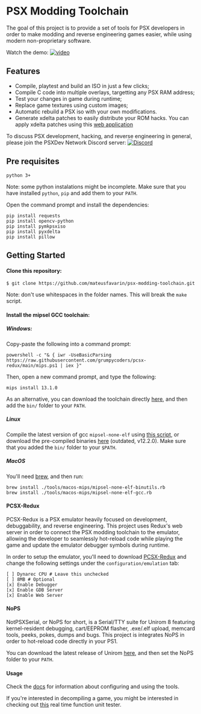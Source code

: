 # PSX Modding Toolchain
The goal of this project is to provide a set of tools for PSX developers in order to make modding and reverse engineering games easier, while using modern non-proprietary software.

Watch the demo:
[![video](https://imgur.com/Mdqs9JH.jpg)](https://www.youtube.com/watch?v=-AE4QKrx5uY)

## Features
* Compile, playtest and build an ISO in just a few clicks;
* Compile C code into multiple overlays, targetting any PSX RAM address;
* Test your changes in game during runtime;
* Replace game textures using custom images;
* Automatic rebuild a PSX iso with your own modifications.
* Generate xdelta patches to easily distribute your ROM hacks. You can apply xdelta patches using this [web application](https://kotcrab.github.io/xdelta-wasm/)

To discuss PSX development, hacking, and reverse engineering in general, please join the PSXDev Network Discord server: [![Discord](https://img.shields.io/discord/642647820683444236)](https://discord.gg/QByKPpH)

## Pre requisites
```
python 3+
```
Note: some python instalations might be incomplete. Make sure that you have installed `python`, `pip` and add them to your `PATH`.

Open the command prompt and install the dependencies:
```
pip install requests
pip install opencv-python
pip install pymkpsxiso
pip install pyxdelta
pip install pillow
```

## Getting Started
#### Clone this repository:
```
$ git clone https://github.com/mateusfavarin/psx-modding-toolchain.git
```
Note: don't use whitespaces in the folder names. This will break the `make` script.
#### Install the mipsel GCC toolchain:
##### Windows:
Copy-paste the following into a command prompt:
```
powershell -c "& { iwr -UseBasicParsing https://raw.githubusercontent.com/grumpycoders/pcsx-redux/main/mips.ps1 | iex }"
```
Then, open a new command prompt, and type the following:
```
mips install 13.1.0
```
As an alternative, you can download the toolchain directly [here](https://static.grumpycoder.net/pixel/mips/g++-mipsel-none-elf-13.1.0.zip), and then add the `bin/` folder to your `PATH`.

##### Linux
Compile the latest version of gcc `mipsel-none-elf` using [this script](https://github.com/grumpycoders/pcsx-redux/tree/main/tools/linux-mips), or download the pre-compiled binaries [here](https://drive.google.com/file/d/1VTCPRpriwPS5wkLVeDfx5dAXzUB1gAoa/view?usp=share_link) (outdated, v12.2.0). Make sure that you added the `bin/` folder to your `$PATH`.

##### MacOS
You'll need [brew](https://brew.sh/), and then run:
```
brew install ./tools/macos-mips/mipsel-none-elf-binutils.rb
brew install ./tools/macos-mips/mipsel-none-elf-gcc.rb
```

#### PCSX-Redux
PCSX-Redux is a PSX emulator heavily focused on development, debuggability, and reverse engineering. This project uses Redux's web server in order to connect the PSX modding toolchain to the emulator, allowing the developer to seamlessly hot-reload code while playing the game and update the emulator debugger symbols during runtime.

In order to setup the emulator, you'll need to download [PCSX-Redux](https://github.com/grumpycoders/pcsx-redux/#where) and change the following settings under the `configuration/emulation` tab:

```
[ ] Dynarec CPU # Leave this unchecked
[ ] 8MB # Optional
[x] Enable Debugger
[x] Enable GDB Server
[x] Enable Web Server
```

#### NoPS
NotPSXSerial, or NoPS for short, is a Serial/TTY suite for Unirom 8 featuring kernel-resident debugging, cart/EEPROM flasher, .exe/.elf upload, memcard tools, peeks, pokes, dumps and bugs. This project is integrates NoPS in order to hot-reload code directly in your PS1.

You can download the latest release of Unirom [here](https://github.com/JonathanDotCel/unirom8_bootdisc_and_firmware_for_ps1/releases), and then set the NoPS folder to your `PATH`.

#### Usage
Check the [docs](docs/) for information about configuring and using the tools.

If you're interested in decompiling a game, you might be interested in checking out [this](games/Example_CrashTeamRacing/mods/DecompUnitTester/README.md) real time function unit tester.
